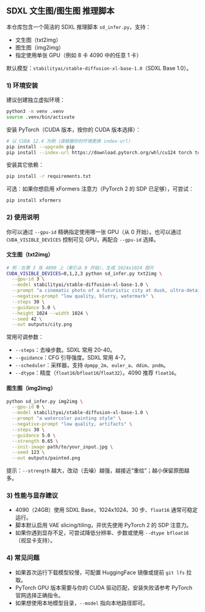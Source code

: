 ## SDXL 文生图/图生图 推理脚本

本仓库包含一个简洁的 SDXL 推理脚本 `sd_infer.py`，支持：

- 文生图（txt2img）
- 图生图（img2img）
- 指定使用单张 GPU（例如 8 卡 4090 中的任意 1 卡）

默认模型：`stabilityai/stable-diffusion-xl-base-1.0`（SDXL Base 1.0）。

### 1) 环境安装

建议创建独立虚拟环境：

```bash
python3 -m venv .venv
source .venv/bin/activate
```

安装 PyTorch（CUDA 版本，按你的 CUDA 版本选择）：

```bash
# 以 CUDA 12.4 为例（请根据你的环境更换 index-url）
pip install --upgrade pip
pip install --index-url https://download.pytorch.org/whl/cu124 torch torchvision
```

安装其它依赖：

```bash
pip install -r requirements.txt
```

可选：如果你想启用 xFormers 注意力（PyTorch 2 的 SDP 已足够），可尝试：

```bash
pip install xformers
```

### 2) 使用说明

你可以通过 `--gpu-id` 精确指定使用哪一张 GPU（从 0 开始）。也可以通过 `CUDA_VISIBLE_DEVICES` 控制可见 GPU，再配合 `--gpu-id` 选择。

#### 文生图（txt2img）

```bash
# 例：在第 3 张 4090 上（索引从 0 开始），生成 1024x1024 图片
CUDA_VISIBLE_DEVICES=0,1,2,3 python sd_infer.py txt2img \
  --gpu-id 3 \
  --model stabilityai/stable-diffusion-xl-base-1.0 \
  --prompt "a cinematic photo of a futuristic city at dusk, ultra-detailed" \
  --negative-prompt "low quality, blurry, watermark" \
  --steps 30 \
  --guidance 5.0 \
  --height 1024 --width 1024 \
  --seed 42 \
  --out outputs/city.png
```

常用可调参数：

- `--steps`：去噪步数。SDXL 常用 20-40。
- `--guidance`：CFG 引导强度。SDXL 常用 4-7。
- `--scheduler`：采样器，支持 `dpmpp_2m`、`euler_a`、`ddim`、`pndm`。
- `--dtype`：精度（`float16`/`bfloat16`/`float32`）。4090 推荐 `float16`。

#### 图生图（img2img）

```bash
python sd_infer.py img2img \
  --gpu-id 0 \
  --model stabilityai/stable-diffusion-xl-base-1.0 \
  --prompt "a watercolor painting style" \
  --negative-prompt "low quality, artifacts" \
  --steps 30 \
  --guidance 5.0 \
  --strength 0.65 \
  --init-image path/to/your_input.jpg \
  --seed 123 \
  --out outputs/painted.png
```

提示：`--strength` 越大，改动（去噪）越强，越接近“重绘”；越小保留原图越多。

### 3) 性能与显存建议

- 4090（24GB）使用 SDXL Base，1024x1024、30 步、`float16` 通常可稳定运行。
- 脚本默认启用 VAE slicing/tiling，并优先使用 PyTorch 2 的 SDP 注意力。
- 如果你遇到显存不足，可尝试降低分辨率、步数或使用 `--dtype bfloat16`（视显卡支持）。

### 4) 常见问题

- 如果首次运行下载模型较慢，可配置 HuggingFace 镜像或提前 `git lfs` 拉取。
- PyTorch GPU 版本需要与你的 CUDA 驱动匹配，安装失败请参考 PyTorch 官网选择正确指令。
- 如果想使用本地模型目录，`--model` 指向本地路径即可。

